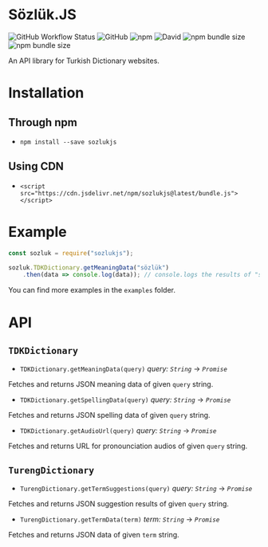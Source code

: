 # Sözlük.JS

![GitHub Workflow Status](https://img.shields.io/github/workflow/status/AtakanErmis/sozlukjs/CI) ![GitHub](https://img.shields.io/github/license/AtakanErmis/sozlukjs) ![npm](https://img.shields.io/npm/v/sozlukjs) ![David](https://img.shields.io/david/AtakanErmis/sozlukjs) ![npm bundle size](https://img.shields.io/bundlephobia/min/sozlukjs) ![npm bundle size](https://img.shields.io/bundlephobia/minzip/sozlukjs)

An API library for Turkish Dictionary websites.

# Installation


## Through npm

- `npm install --save sozlukjs`

## Using CDN

- `<script src="https://cdn.jsdelivr.net/npm/sozlukjs@latest/bundle.js"></script>`


# Example

```javascript
const sozluk = require("sozlukjs");

sozluk.TDKDictionary.getMeaningData("sözlük")
    .then(data => console.log(data)); // console.logs the results of "sözlük" as JSON.
```

You can find more examples in the `examples` folder.


# API


## `TDKDictionary`

- `TDKDictionary.getMeaningData(query)` *query: `String`* -> *`Promise`*

Fetches and returns JSON meaning data of given `query` string.

- `TDKDictionary.getSpellingData(query)` *query: `String`* -> *`Promise`*

Fetches and returns JSON spelling data of given `query` string.

- `TDKDictionary.getAudioUrl(query)` *query: `String`* -> *`Promise`*

Fetches and returns URL for pronounciation audios of given `query` string.

## `TurengDictionary`

- `TurengDictionary.getTermSuggestions(query)` *query: `String`* -> *`Promise`*

Fetches and returns JSON suggestion results of given `query` string. 

- `TurengDictionary.getTermData(term)` *term: `String`* -> *`Promise`*

Fetches and returns JSON data of given `term` string.
